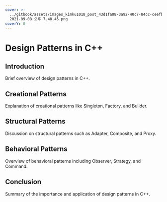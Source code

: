 ```yaml
---
cover: >-
  ../gitbook/assets/images_kimku1018_post_43d1fa08-3a92-40c7-84cc-ceefbe3be879_스크린샷
  2021-09-08 오후 7.48.45.png
coverY: 0
---
```


# Design Patterns in C++

## Introduction
Brief overview of design patterns in C++.

## Creational Patterns
Explanation of creational patterns like Singleton, Factory, and Builder.

## Structural Patterns
Discussion on structural patterns such as Adapter, Composite, and Proxy.

## Behavioral Patterns
Overview of behavioral patterns including Observer, Strategy, and Command.

## Conclusion
Summary of the importance and application of design patterns in C++.
